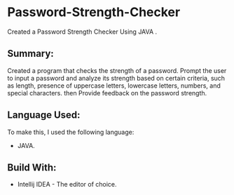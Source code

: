 # Password-Strength-Checker
Created a Password Strength Checker Using JAVA .

## Summary:
Created a program that checks the strength of a password. Prompt the user to input a password and analyze its strength based on certain criteria, such as length, presence of uppercase letters, lowercase letters, numbers, and special characters. then Provide feedback on the password strength.

## Language Used:
To make this, I used the following language:

+ JAVA.

## Build With:
+ Intellij IDEA - The editor of choice.
